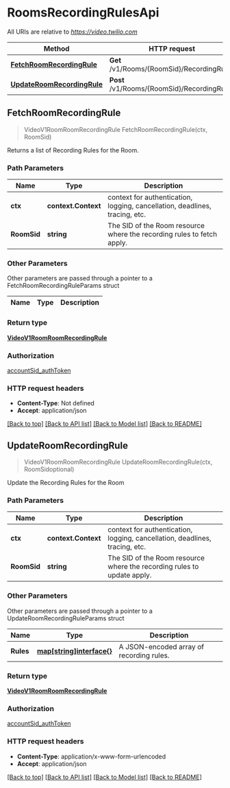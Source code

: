 # RoomsRecordingRulesApi

All URIs are relative to *https://video.twilio.com*

Method | HTTP request | Description
------------- | ------------- | -------------
[**FetchRoomRecordingRule**](RoomsRecordingRulesApi.md#FetchRoomRecordingRule) | **Get** /v1/Rooms/{RoomSid}/RecordingRules | 
[**UpdateRoomRecordingRule**](RoomsRecordingRulesApi.md#UpdateRoomRecordingRule) | **Post** /v1/Rooms/{RoomSid}/RecordingRules | 



## FetchRoomRecordingRule

> VideoV1RoomRoomRecordingRule FetchRoomRecordingRule(ctx, RoomSid)



Returns a list of Recording Rules for the Room.

### Path Parameters


Name | Type | Description
------------- | ------------- | -------------
**ctx** | **context.Context** | context for authentication, logging, cancellation, deadlines, tracing, etc.
**RoomSid** | **string** | The SID of the Room resource where the recording rules to fetch apply.

### Other Parameters

Other parameters are passed through a pointer to a FetchRoomRecordingRuleParams struct


Name | Type | Description
------------- | ------------- | -------------

### Return type

[**VideoV1RoomRoomRecordingRule**](VideoV1RoomRoomRecordingRule.md)

### Authorization

[accountSid_authToken](../README.md#accountSid_authToken)

### HTTP request headers

- **Content-Type**: Not defined
- **Accept**: application/json

[[Back to top]](#) [[Back to API list]](../README.md#documentation-for-api-endpoints)
[[Back to Model list]](../README.md#documentation-for-models)
[[Back to README]](../README.md)


## UpdateRoomRecordingRule

> VideoV1RoomRoomRecordingRule UpdateRoomRecordingRule(ctx, RoomSidoptional)



Update the Recording Rules for the Room

### Path Parameters


Name | Type | Description
------------- | ------------- | -------------
**ctx** | **context.Context** | context for authentication, logging, cancellation, deadlines, tracing, etc.
**RoomSid** | **string** | The SID of the Room resource where the recording rules to update apply.

### Other Parameters

Other parameters are passed through a pointer to a UpdateRoomRecordingRuleParams struct


Name | Type | Description
------------- | ------------- | -------------
**Rules** | [**map[string]interface{}**](map[string]interface{}.md) | A JSON-encoded array of recording rules.

### Return type

[**VideoV1RoomRoomRecordingRule**](VideoV1RoomRoomRecordingRule.md)

### Authorization

[accountSid_authToken](../README.md#accountSid_authToken)

### HTTP request headers

- **Content-Type**: application/x-www-form-urlencoded
- **Accept**: application/json

[[Back to top]](#) [[Back to API list]](../README.md#documentation-for-api-endpoints)
[[Back to Model list]](../README.md#documentation-for-models)
[[Back to README]](../README.md)

